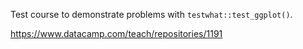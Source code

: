 Test course to demonstrate problems with `testwhat::test_ggplot()`.

https://www.datacamp.com/teach/repositories/1191
